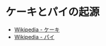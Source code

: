 # ケーキとパイの起源

- [Wikipedia - ケーキ](https://ja.wikipedia.org/wiki/%E3%82%B1%E3%83%BC%E3%82%AD)
- [Wikipedia - パイ](https://ja.wikipedia.org/wiki/%E3%83%91%E3%82%A4)